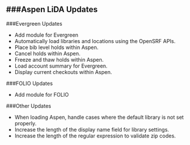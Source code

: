 ###Aspen LiDA Updates
- 

###Evergreen Updates
- Add module for Evergreen
- Automatically load libraries and locations using the OpenSRF APIs.  
- Place bib level holds within Aspen.
- Cancel holds within Aspen.
- Freeze and thaw holds within Aspen.
- Load account summary for Evergreen.
- Display current checkouts within Aspen. 

###FOLIO Updates
- Add module for FOLIO

###Other Updates
- When loading Aspen, handle cases where the default library is not set properly. 
- Increase the length of the display name field for library settings. 
- Increase the length of the regular expression to validate zip codes. 